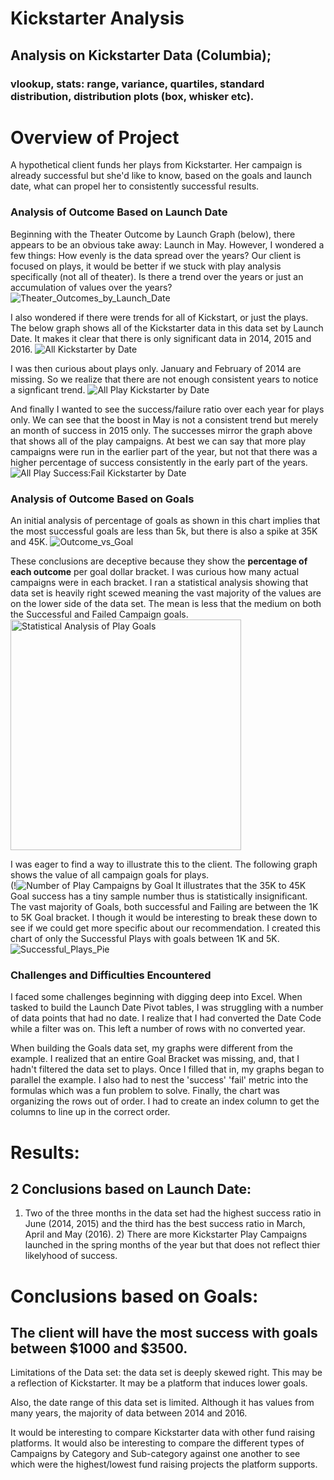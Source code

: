 # Kickstarter Analysis
## Analysis on Kickstarter Data (Columbia); 
### vlookup, stats: range, variance, quartiles, standard distribution, distribution plots (box, whisker etc).
# Overview of Project
A hypothetical client funds her plays from Kickstarter. Her campaign is already successful but she'd like to know, based on the goals and launch date, what can propel her to consistently successful results. 

### Analysis of Outcome Based on Launch Date
Beginning with the Theater Outcome by Launch Graph (below), there appears to be an obvious take away: Launch in May. However, I wondered a few things: How evenly is the data spread over the years? Our client is focused on plays, it would be better if we stuck with play analysis specifically (not all of theater). Is there a trend over the years or just an accumulation of values over the years?
![Theater_Outcomes_by_Launch_Date](https://user-images.githubusercontent.com/14239715/115100929-46232900-9f0e-11eb-9c3e-28b44e3236db.png)

I also wondered if there were trends for all of Kickstart, or just the plays. The below graph shows all of the Kickstarter data in this data set by Launch Date. It makes it clear that there is only significant data in 2014, 2015 and 2016.
![All Kickstarter by Date](https://user-images.githubusercontent.com/14239715/115100955-6c48c900-9f0e-11eb-91ab-c7f2738dbcc4.png)

I was then curious about plays only. January and February of 2014 are missing. So we realize that there are not enough consistent years to notice a signficant trend.
![All Play Kickstarter by Date](https://user-images.githubusercontent.com/14239715/115101130-b8483d80-9f0f-11eb-9da5-2bc04892154d.png)


And finally I wanted to see the success/failure ratio over each year for plays only. We can see that the boost in May is not a consistent trend but merely an month of success in 2015 only. The successes mirror the graph above that shows all of the play campaigns. At best we can say that more play campaigns were run in the earlier part of the year, but not that there was a higher percentage of success consistently in the early part of the years. 
![All Play Success:Fail Kickstarter by Date](https://user-images.githubusercontent.com/14239715/115101014-ec6f2e80-9f0e-11eb-86f9-a8daff2942bb.png)


### Analysis of Outcome Based on Goals
An initial analysis of percentage of goals as shown in this chart implies that the most successful goals are less than 5k, but there is also a spike at 35K and 45K. ![Outcome_vs_Goal](https://user-images.githubusercontent.com/14239715/114959758-b1e49380-9e33-11eb-8ccf-712008423168.png)



These conclusions are deceptive because they show the **percentage of each outcome** per goal dollar bracket. I was curious how many actual campaigns were in each bracket. I ran a statistical analysis showing that data set is heavily right scewed meaning the vast majority of the values are on the lower side of the data set. The mean is less that the medium on both the Successful and Failed Campaign goals.
<img width="369" alt="Statistical Analysis of Play Goals" src="https://user-images.githubusercontent.com/14239715/114959464-20752180-9e33-11eb-8e62-be52c7eaee01.png">

I was eager to find a way to illustrate this to the client. The following graph shows the value of all campaign goals for plays.  
(!![Number of Play Campaigns by Goal](https://user-images.githubusercontent.com/14239715/114956496-01739100-9e2d-11eb-8f78-22a26b3da751.png) It illustrates that the 35K to 45K Goal success has a tiny sample number thus is statistically insignificant. The vast majority of Goals, both successful and Failing are between the 1K to 5K Goal bracket. I though it would be interesting to break these down to see if we could get more specific about our recommendation. I created this chart of only the Successful Plays with goals between 1K and 5K. ![Successful_Plays_Pie](https://user-images.githubusercontent.com/14239715/114957262-a9d62500-9e2e-11eb-811d-e9ef38ae95b0.png)







### Challenges and Difficulties Encountered
I faced some challenges beginning with digging deep into Excel. When tasked to build the Launch Date Pivot tables, I was struggling with a number of data points that had no date. I realize that I had converted the Date Code while a filter was on. This left a number of rows with no converted year. 

When building the Goals data set, my graphs were different from the example. I realized that an entire Goal Bracket was missing, and, that I hadn't filtered the data set to plays. Once I filled that in, my graphs began to parallel the example. I also had to nest the 'success' 'fail' metric into the formulas which was a fun problem to solve. Finally, the chart was organizing the rows out of order. I had to create an index column to get the columns to line up in the correct order. 

# Results: 
## 2 Conclusions based on Launch Date: 
1) Two of the three months in the data set had the highest success ratio in June (2014, 2015) and the third has the best success ratio in March, April and May (2016). 2) There are more Kickstarter Play Campaigns launched in the spring months of the year but that does not reflect thier likelyhood of success. 

# Conclusions based on Goals: 
## The client will have the most success with goals between $1000 and $3500. 
Limitations of the Data set: the data set is deeply skewed right. This may be a reflection of Kickstarter. It may be a platform that induces lower goals. 

Also, the date range of this data set is limited. Although it has values from many years, the majority of data between 2014 and 2016. 

It would be interesting to compare Kickstarter data with other fund raising platforms. It would also be interesting to compare the different types of Campaigns by Category and Sub-category against one another to see which were the highest/lowest fund raising projects the platform supports. 

